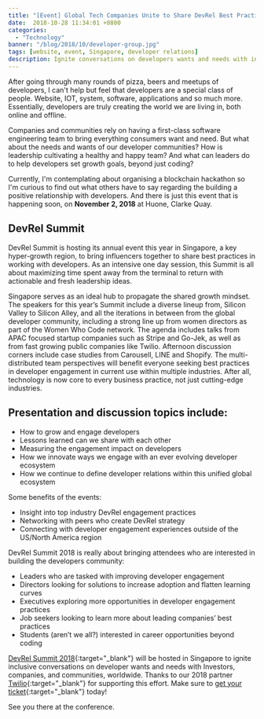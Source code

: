 ```yaml
---
title: "[Event] Global Tech Companies Unite to Share DevRel Best Practices in Singapore"
date:  2018-10-28 11:34:01 +0800
categories:
  - "Technology"
banner: "/blog/2018/10/developer-group.jpg"
tags: [website, event, Singapore, developer relations]
description: Ignite conversations on developers wants and needs with investors, companies and communities worldwide.  
---
```

After going through many rounds of pizza, beers and meetups of developers, I can't help but feel that developers are a special class of people. Website, IOT, system, software, applications and so much more. Essentially, developers are truly creating the world we are living in, both online and offline.

Companies and communities rely on having a first-class software engineering team to bring everything consumers want and need. But what about the needs and wants of our developer communities? How is leadership cultivating a healthy and happy team? And what can leaders do to help developers set growth goals, beyond just coding?

Currently, I'm contemplating about organising a blockchain hackathon so I'm curious to find out what others have to say regarding the building a positive relationship with developers. And there is just this event that is happening soon, on __November 2, 2018__ at Huone, Clarke Quay.

## DevRel Summit
DevRel Summit is hosting its annual event this year in Singapore, a key hyper-growth region, to bring influencers together to share best practices in working with developers. As an intensive one day session, this Summit is all about maximizing time spent away from the terminal to return with actionable and fresh leadership ideas.

Singapore serves as an ideal hub to propagate the shared growth mindset. The speakers for this year’s Summit include a diverse lineup from, Silicon Valley to Silicon Alley, and all the iterations in between from the global developer community, including a strong line up from women directors as part of the Women Who Code network. The agenda includes talks from APAC focused startup companies such as Stripe and Go-Jek, as well as from fast growing public companies like Twilio. Afternoon discussion corners include case studies from Carousell, LINE and Shopify. The multi-distributed team perspectives will benefit everyone seeking best practices in developer engagement in current use within multiple industries. After all, technology is now core to every business practice, not just cutting-edge industries.


## Presentation and discussion topics include:
<ul class="bullet">
  <li>How to grow and engage developers</li>
  <li>Lessons learned can we share with each other</li>
  <li>Measuring the engagement impact on developers</li>
  <li>How we innovate ways we engage with an ever evolving developer ecosystem</li>
  <li>How we continue to define developer relations within this unified global ecosystem</li>
</ul>

<p class="mb-0">Some benefits of the events:</p>
<ul class="bullet">
  <li>Insight into top industry DevRel engagement practices</li>
  <li>Networking with peers who create DevRel strategy</li>
  <li>Connecting with developer engagement experiences outside of the US/North America region</li>
</ul>


<p class="mb-0">DevRel Summit 2018 is really about bringing attendees who are interested in building the developers community:</p>
<ul class="bullet">
  <li>Leaders who are tasked with improving developer engagement</li>
  <li>Directors looking for solutions to increase adoption and flatten learning curves</li>
  <li>Executives exploring more opportunities in developer engagement practices</li>
  <li>Job seekers looking to learn more about leading companies’ best practices</li>
  <li>Students (aren’t we all?) interested in career opportunities beyond coding</li>
</ul>

[DevRel Summit 2018](http://www.devrelsummit.com/){:target="_blank"} will be hosted in Singapore to ignite inclusive conversations on developer wants and needs with Investors, companies, and communities, worldwide. Thanks to our 2018 partner [Twilio](https://www.twilio.com/){:target="_blank"} for supporting this effort. Make sure to [get your ticket](http://www.devrelsummit.com/buytickets/){:target="_blank"} today!

See you there at the conference.
